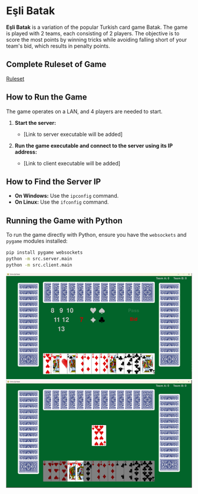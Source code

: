 # Eşli Batak

**Eşli Batak** is a variation of the popular Turkish card game Batak. The game is played with 2 teams, each consisting of 2 players. The objective is to score the most points by winning tricks while avoiding falling short of your team's bid, which results in penalty points.

## Complete Ruleset of Game
[Ruleset](https://github.com/hsynsarsilmaz/Online-Esli-Batak/blob/main/doc/Ruleset.pdf)

## How to Run the Game

The game operates on a LAN, and 4 players are needed to start.

1. **Start the server:**
   - [Link to server executable will be added]

2. **Run the game executable and connect to the server using its IP address:**
   - [Link to client executable will be added]

## How to Find the Server IP

- **On Windows:** Use the `ipconfig` command.
- **On Linux:** Use the `ifconfig` command.

## Running the Game with Python

To run the game directly with Python, ensure you have the `websockets` and `pygame` modules installed:

```bash
pip install pygame websockets
python -m src.server.main
python -m src.client.main 
```

![Screenshot 1](https://raw.githubusercontent.com/hsynsarsilmaz/Online-Esli-Batak/main/res/img/misc/ss1.png)
![Screenshot 2](https://raw.githubusercontent.com/hsynsarsilmaz/Online-Esli-Batak/main/res/img/misc/ss2.png)